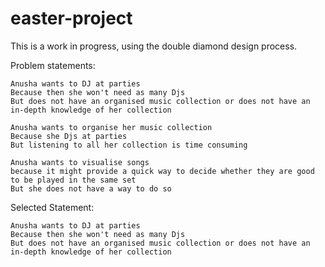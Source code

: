 # easter-project

This is a work in progress, using the double diamond design process.

Problem statements:

    Anusha wants to DJ at parties
    Because then she won't need as many Djs
    But does not have an organised music collection or does not have an in-depth knowledge of her collection

    Anusha wants to organise her music collection
    Because she Djs at parties
    But listening to all her collection is time consuming

    Anusha wants to visualise songs
    because it might provide a quick way to decide whether they are good to be played in the same set
    But she does not have a way to do so
    

Selected Statement:

    Anusha wants to DJ at parties
    Because then she won't need as many Djs
    But does not have an organised music collection or does not have an in-depth knowledge of her collection
